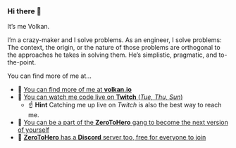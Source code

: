 ### Hi there 👋

It’s me Volkan.

I’m a crazy-maker and I solve problems. As an engineer, I solve problems: The context, the origin, or the nature of those problems are orthogonal to the approaches he takes in solving them. He’s simplistic, pragmatic, and to-the-point.

You can find more of me at…

* 🏡 [You can find more of me at **volkan.io**](https://volkan.io/)
* 🎥 [You can watch me code live on **Twitch** (*Tue, Thu, Sun*)](https://twitch.tv/ZeroToHeroDev)
  * ☝️ **Hint** Catching me up live on *Twitch* is also the best way to reach me.
* 🦄 [You can be a part of the **ZeroToHero** gang to become the next version of yourself](https://zerotohero.dev)
* 💬 [**ZeroToHero** has a **Discord** server too, free for everyone to join](https://discord.gg/fAucgWz)

<!--
**v0lkan/v0lkan** is a ✨ _special_ ✨ repository because its `README.md` (this file) appears on your GitHub profile.

Here are some ideas to get you started:

- 🔭 I’m currently working on ...
- 🌱 I’m currently learning ...
- 👯 I’m looking to collaborate on ...
- 🤔 I’m looking for help with ...
- 💬 Ask me about ...
- 📫 How to reach me: ...
- 😄 Pronouns: ...
- ⚡ Fun fact: ...
-->
